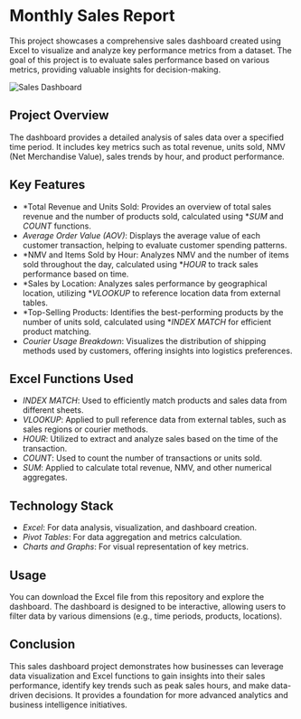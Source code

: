 # Monthly Sales Report

This project showcases a comprehensive sales dashboard created using Excel to visualize and analyze key performance metrics from a dataset. The goal of this project is to evaluate sales performance based on various metrics, providing valuable insights for decision-making.

![Sales Dashboard](https://github.com/Putri30dia/Portofolio_Putri/blob/main/Sales%20Dashboard.png)

## Project Overview
The dashboard provides a detailed analysis of sales data over a specified time period. It includes key metrics such as total revenue, units sold, NMV (Net Merchandise Value), sales trends by hour, and product performance. 

## Key Features
- *Total Revenue and Units Sold: Provides an overview of total sales revenue and the number of products sold, calculated using **SUM* and *COUNT* functions.
- *Average Order Value (AOV)*: Displays the average value of each customer transaction, helping to evaluate customer spending patterns.
- *NMV and Items Sold by Hour: Analyzes NMV and the number of items sold throughout the day, calculated using **HOUR* to track sales performance based on time.
- *Sales by Location: Analyzes sales performance by geographical location, utilizing **VLOOKUP* to reference location data from external tables.
- *Top-Selling Products: Identifies the best-performing products by the number of units sold, calculated using **INDEX MATCH* for efficient product matching.
- *Courier Usage Breakdown*: Visualizes the distribution of shipping methods used by customers, offering insights into logistics preferences.

## Excel Functions Used
- *INDEX MATCH*: Used to efficiently match products and sales data from different sheets.
- *VLOOKUP*: Applied to pull reference data from external tables, such as sales regions or courier methods.
- *HOUR*: Utilized to extract and analyze sales based on the time of the transaction.
- *COUNT*: Used to count the number of transactions or units sold.
- *SUM*: Applied to calculate total revenue, NMV, and other numerical aggregates.

## Technology Stack
- *Excel*: For data analysis, visualization, and dashboard creation.
- *Pivot Tables*: For data aggregation and metrics calculation.
- *Charts and Graphs*: For visual representation of key metrics.

## Usage
You can download the Excel file from this repository and explore the dashboard. The dashboard is designed to be interactive, allowing users to filter data by various dimensions (e.g., time periods, products, locations).

## Conclusion
This sales dashboard project demonstrates how businesses can leverage data visualization and Excel functions to gain insights into their sales performance, identify key trends such as peak sales hours, and make data-driven decisions. It provides a foundation for more advanced analytics and business intelligence initiatives.
